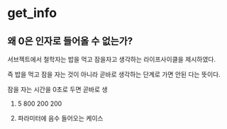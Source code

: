
# get_info

## 왜 0은 인자로 들어올 수 없는가?
서브젝트에서 철학자는 밥을 먹고 잠을자고 생각하는 라이프사이클을
제시하였다.

즉 밥을 먹고 잠을 자는 것이 아니라 곧바로 생각하는 단계로 가면 안된 다는 뜻이다.

잠을 자는 시간을 0초로 두면 곧바로 생



1. 5 800 200 200

2. 파라미터에 음수 들어오는 케이스

